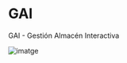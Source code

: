 # GAI
GAI - Gestión Almacén Interactiva

![imatge](https://user-images.githubusercontent.com/95173613/159048498-274c2cc6-43c1-4a48-a797-fe005dc08a4e.png)

